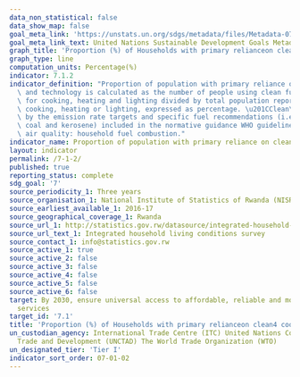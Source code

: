 ```yaml
---
data_non_statistical: false
data_show_map: false
goal_meta_link: 'https://unstats.un.org/sdgs/metadata/files/Metadata-07-01-02.pdf '
goal_meta_link_text: United Nations Sustainable Development Goals Metadata (PDF 232 KB)
graph_title: 'Proportion (%) of Households with primary relianceon clean4 cooking fuels'
graph_type: line
computation_units: Percentage(%)
indicator: 7.1.2
indicator_definition: "Proportion of population with primary reliance on clean fuels\
  \ and technology is calculated as the number of people using clean fuels and technologies\
  \ for cooking, heating and lighting divided by total population reporting that any\
  \ cooking, heating or lighting, expressed as percentage. \u201CClean\u201D is defined\
  \ by the emission rate targets and specific fuel recommendations (i.e. against unprocessed\
  \ coal and kerosene) included in the normative guidance WHO guidelines for indoor\
  \ air quality: household fuel combustion."
indicator_name: Proportion of population with primary reliance on clean fuels and technology
layout: indicator
permalink: /7-1-2/
published: true
reporting_status: complete
sdg_goal: '7'
source_periodicity_1: Three years
source_organisation_1: National Institute of Statistics of Rwanda (NISR)
source_earliest_available_1: 2016-17
source_geographical_coverage_1: Rwanda
source_url_1: http://statistics.gov.rw/datasource/integrated-household-living-conditions-survey-5-eicv-5
source_url_text_1: Integrated household living conditions survey
source_contact_1: info@statistics.gov.rw
source_active_1: true
source_active_2: false
source_active_3: false
source_active_4: false
source_active_5: false
source_active_6: false
target: By 2030, ensure universal access to affordable, reliable and modern energy
  services
target_id: '7.1'
title: 'Proportion (%) of Households with primary relianceon clean4 cooking fuels'
un_custodian_agency: International Trade Centre (ITC) United Nations Conference on
  Trade and Development (UNCTAD) The World Trade Organization (WTO)
un_designated_tier: 'Tier I'
indicator_sort_order: 07-01-02
---
```

